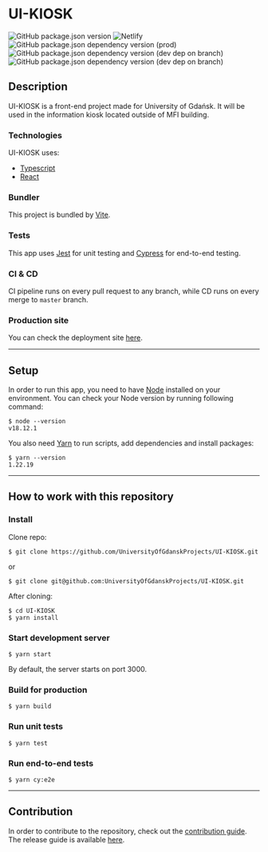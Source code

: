 # UI-KIOSK

![GitHub package.json version](https://img.shields.io/github/package-json/v/UniversityOfGdanskProjects/UI-KIOSK?style=for-the-badge)
![Netlify](https://img.shields.io/netlify/9aef6243-0742-42b4-9636-049204e0bbed?logo=netlify&style=for-the-badge)
![GitHub package.json dependency version (prod)](https://img.shields.io/github/package-json/dependency-version/UniversityOfGdanskProjects/UI-KIOSK/react?color=green&logo=react&style=for-the-badge)
![GitHub package.json dependency version (dev dep on branch)](https://img.shields.io/github/package-json/dependency-version/UniversityOfGdanskProjects/UI-KIOSK/dev/typescript/master?color=darkblue&logo=typescript&style=for-the-badge)
![GitHub package.json dependency version (dev dep on branch)](https://img.shields.io/github/package-json/dependency-version/UniversityOfGdanskProjects/UI-KIOSK/dev/vite/master?color=brown&logo=vite&style=for-the-badge)

## Description

UI-KIOSK is a front-end project made for University of Gdańsk. It will be used in the information kiosk located outside of MFI building.

### Technologies

UI-KIOSK uses:

- [Typescript](https://www.typescriptlang.org/)
- [React](https://reactjs.org/)

### Bundler

This project is bundled by [Vite](https://vitejs.dev/).

### Tests

This app uses [Jest](https://jestjs.io/) for unit testing and [Cypress](https://www.cypress.io/) for end-to-end testing.

### CI & CD

CI pipeline runs on every pull request to any branch, while CD runs on every merge to `master` branch.

### Production site

You can check the deployment site [here](https://mfi-kiosk.netlify.app/).

---

## Setup

In order to run this app, you need to have [Node](https://nodejs.org/en/) installed on your environment. You can check your Node version by running following command:

```console
$ node --version
v18.12.1
```

You also need [Yarn](https://yarnpkg.com/) to run scripts, add dependencies and install packages:

```console
$ yarn --version
1.22.19
```

---

## How to work with this repository

### Install

Clone repo:

```console
$ git clone https://github.com/UniversityOfGdanskProjects/UI-KIOSK.git
```

or

```console
$ git clone git@github.com:UniversityOfGdanskProjects/UI-KIOSK.git
```

After cloning:

```console
$ cd UI-KIOSK
$ yarn install
```

### Start development server

```console
$ yarn start
```

By default, the server starts on port 3000.

### Build for production

```console
$ yarn build
```

### Run unit tests

```console
$ yarn test
```

### Run end-to-end tests

```console
$ yarn cy:e2e
```

---

## Contribution

In order to contribute to the repository, check out the [contribution guide](docs/CONTRIBUTING.md).
The release guide is available [here]().
